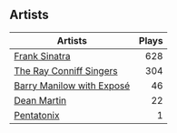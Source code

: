 ## Artists
Artists | Plays 
----- | -----: 
[Frank Sinatra](/artists/frank-sinatra-739) | 628
[The Ray Conniff Singers](/artists/the-ray-conniff-singers-104851) | 304
[Barry Manilow with Exposé](/artists/barry-manilow-with-expose-30916992) | 46
[Dean Martin](/artists/dean-martin-6555) | 22
[Pentatonix](/artists/pentatonix-655231) | 1

